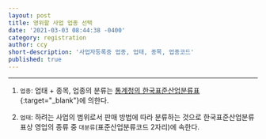 ```yaml
---
layout: post
title: 영위할 사업 업종 선택
date: '2021-03-03 08:44:38 -0400'
category: registration
author: ccy
short-description: '사업자등록증 업종, 업태, 종목, 업종코드'
published: true
---
```


-----

1. `업종`: 업태 + 종목, 업종의 분류는 [통계청의 한국표준산업분류표](https://kssc.kostat.go.kr:8443/ksscNew_web/index.jsp#){:target="_blank"}에 의한다. 


2. `업태`: 하려는 사업의 범위로서 판매 방법에 따라 분류하는 것으로 한국표준산업분류표상 영업의 종류 중 `대분류`(표준산업분류코드 2자리)에 속한다. 


